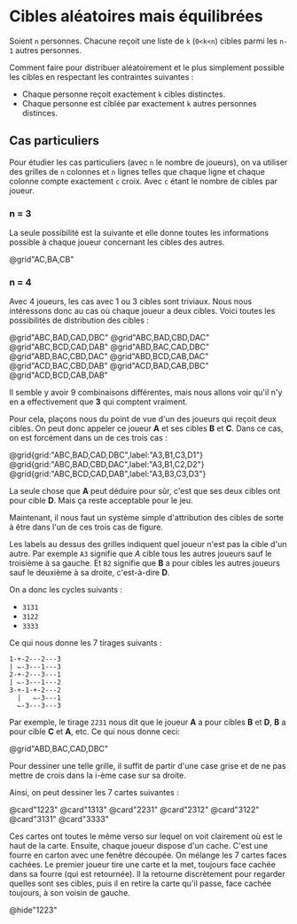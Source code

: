 # Cibles aléatoires mais équilibrées

Soient `n` personnes.
Chacune reçoit une liste de `k` (`0<k<n`) cibles parmi les `n-1` autres personnes.

Comment faire pour distribuer aléatoirement et le plus simplement possible
les cibles en respectant les contraintes suivantes :

* Chaque personne reçoit exactement `k` cibles distinctes.
* Chaque personne est ciblée par exactement `k` autres personnes distinces.

## Cas particuliers

Pour étudier les cas particuliers (avec `n` le nombre de joueurs), on va utiliser
des grilles de `n` colonnes et `n` lignes telles que chaque ligne et chaque
colonne compte exactement `c` croix. Avec `c` étant le nombre de cibles par joueur.

### n = 3

La seule possibilité est la suivante et elle donne toutes les informations
possible à chaque joueur concernant les cibles des autres.

@grid"AC,BA,CB"

### n = 4

Avec 4 joueurs, les cas avec 1 ou 3 cibles sont triviaux.
Nous nous intéressons donc au cas où chaque joueur a deux cibles.
Voici toutes les possibilités de distribution des cibles :

@grid"ABC,BAD,CAD,DBC"
@grid"ABC,BAD,CBD,DAC"
@grid"ABC,BCD,CAD,DAB"
@grid"ABD,BAC,CAD,DBC"
@grid"ABD,BAC,CBD,DAC"
@grid"ABD,BCD,CAB,DAC"
@grid"ACD,BAC,CBD,DAB"
@grid"ACD,BAD,CAB,DBC"
@grid"ACD,BCD,CAB,DAB"

Il semble y avoir 9 combinaisons différentes, mais nous allons voir
qu'il n'y en a effectivement que __3__ qui comptent vraiment.

Pour cela, plaçons nous du point de vue d'un des joueurs qui reçoit deux cibles.
On peut donc appeler ce joueur __A__ et ses cibles __B__ et __C__. Dans ce cas,
on est forcément dans un de ces trois cas :

@grid{grid:"ABC,BAD,CAD,DBC",label:"A3,B1,C3,D1"}
@grid{grid:"ABC,BAD,CBD,DAC",label:"A3,B1,C2,D2"}
@grid{grid:"ABC,BCD,CAD,DAB",label:"A3,B3,C3,D3"}

La seule chose que __A__ peut déduire pour sûr,
c'est que ses deux cibles ont pour cible __D__.
Mais ça reste acceptable pour le jeu.

Maintenant, il nous faut un système simple d'attribution des cibles
de sorte à être dans l'un de ces trois cas de figure.

Les labels au dessus des grilles indiquent quel joueur n'est pas la cible d'un
autre. Par exemple `A3` signifie que _A_ cible tous les autres joueurs
sauf le troisième à sa gauche. Et `B2` signifie que __B__ a pour cibles
les autres joueurs sauf le deuxième à sa droite, c'est-à-dire __D__.

On a donc les cycles suivants :

* `3131`
* `3122`
* `3333`

Ce qui nous donne les 7 tirages suivants :

```
1-+-2---2---3
| ⌙-3---1---3
2-+-2---3---1
| ⌙-3---1---2
3-+-1-+-2---2
  |   ⌙-3---1
  ⌙-3---3---3
```

Par exemple, le tirage `2231` nous dit que le joueur __A__ a pour cibles
__B__ et __D__, __B__ a pour cible __C__ et __A__, etc.
Ce qui nous donne ceci:

@grid"ABD,BAC,CAD,DBC"

Pour dessiner une telle grille, il suffit de partir d'une case grise et
de ne pas mettre de crois dans la i-ème case sur sa droite.

Ainsi, on peut dessiner les 7 cartes suivantes :

@card"1223" @card"1313" @card"2231" @card"2312" @card"3122" @card"3131" @card"3333"

Ces cartes ont toutes le même verso sur lequel on voit clairement où est le haut
de la carte.
Ensuite, chaque joueur dispose d'un cache. C'est une fourre en carton avec une
fenêtre découpée. On mélange les 7 cartes faces cachées. Le premier joueur tire
une carte et la met, toujours face cachée dans sa fourre (qui est retournée).
Il la retourne discrètement pour regarder quelles sont ses cibles, puis il en
retire la carte qu'il passe, face cachée toujours, à son voisin de gauche.

@hide"1223"
